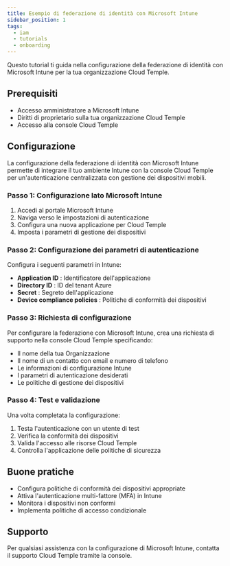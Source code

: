 ```yaml
---
title: Esempio di federazione di identità con Microsoft Intune
sidebar_position: 1
tags:
  - iam
  - tutorials
  - onboarding
---
```


Questo tutorial ti guida nella configurazione della federazione di identità con Microsoft Intune per la tua organizzazione Cloud Temple.

## Prerequisiti

- Accesso amministratore a Microsoft Intune
- Diritti di proprietario sulla tua organizzazione Cloud Temple
- Accesso alla console Cloud Temple

## Configurazione

La configurazione della federazione di identità con Microsoft Intune permette di integrare il tuo ambiente Intune con la console Cloud Temple per un'autenticazione centralizzata con gestione dei dispositivi mobili.

### Passo 1: Configurazione lato Microsoft Intune

1. Accedi al portale Microsoft Intune
2. Naviga verso le impostazioni di autenticazione
3. Configura una nuova applicazione per Cloud Temple
4. Imposta i parametri di gestione dei dispositivi

### Passo 2: Configurazione dei parametri di autenticazione

Configura i seguenti parametri in Intune:

- **Application ID** : Identificatore dell'applicazione
- **Directory ID** : ID del tenant Azure
- **Secret** : Segreto dell'applicazione
- **Device compliance policies** : Politiche di conformità dei dispositivi

### Passo 3: Richiesta di configurazione

Per configurare la federazione con Microsoft Intune, crea una richiesta di supporto nella console Cloud Temple specificando:

- Il nome della tua Organizzazione
- Il nome di un contatto con email e numero di telefono
- Le informazioni di configurazione Intune
- I parametri di autenticazione desiderati
- Le politiche di gestione dei dispositivi

### Passo 4: Test e validazione

Una volta completata la configurazione:

1. Testa l'autenticazione con un utente di test
2. Verifica la conformità dei dispositivi
3. Valida l'accesso alle risorse Cloud Temple
4. Controlla l'applicazione delle politiche di sicurezza

## Buone pratiche

- Configura politiche di conformità dei dispositivi appropriate
- Attiva l'autenticazione multi-fattore (MFA) in Intune
- Monitora i dispositivi non conformi
- Implementa politiche di accesso condizionale

## Supporto

Per qualsiasi assistenza con la configurazione di Microsoft Intune, contatta il supporto Cloud Temple tramite la console.
